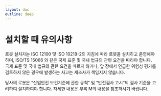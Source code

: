 ```yaml
---
layout: doc
outline: deep
---
```


# 설치할 때 유의사항

로봇 설치자는 ISO 12100 및 ISO 10218-2의 지침에 따라 로봇을 설치하고 운영해야 하며, ISO/TS 15066 와 같은 국제 표준 및 국내 법규의 관련 요건을 따라야 합니다.<br>
국제 표준 및 국내 법규의 관련 요건을 따르지 않거나, 앞 장에서 언급한 위험성 평가를 검토하지 않은 경우에 발생하는 사고는 제조사가 책임지지 않습니다.

당사의 로봇은 “산업안전 보건기준에 관한 규칙” 및 “안전검사 고시”의 검사 기준을 고려하여 설치하여야 합니다. 자세한 내용은 부록 M의 내용을 참조하시기 바랍니다.
